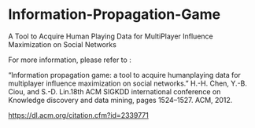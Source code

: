 # Information-Propagation-Game
A Tool to Acquire Human Playing Data for MultiPlayer Influence Maximization on Social Networks

For more information, please refer to :

“Information propagation game: a tool to acquire humanplaying data for multiplayer influence
maximization on social networks.”
H.-H. Chen, Y.-B. Ciou, and S.-D. Lin.18th ACM SIGKDD international conference on Knowledge discovery
and data mining, pages 1524–1527. ACM, 2012.

https://dl.acm.org/citation.cfm?id=2339771
